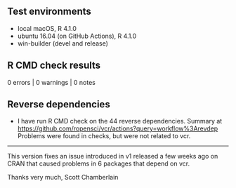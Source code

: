 ## Test environments

* local macOS, R 4.1.0
* ubuntu 16.04 (on GitHub Actions), R 4.1.0
* win-builder (devel and release)

## R CMD check results

0 errors | 0 warnings | 0 notes

## Reverse dependencies

* I have run R CMD check on the 44 reverse dependencies. Summary at https://github.com/ropensci/vcr/actions?query=workflow%3Arevdep Problems were found in checks, but were not related to vcr.

--------

This version fixes an issue introduced in v1 released a few weeks ago on CRAN that caused problems in 6 packages that depend on vcr.

Thanks very much,
Scott Chamberlain

